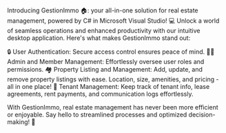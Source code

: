 Introducing GestionImmo 🏠: your all-in-one solution for real estate management, powered by C# in Microsoft Visual Studio! 💻 Unlock a world of seamless operations and enhanced productivity with our intuitive desktop application. Here's what makes GestionImmo stand out:

🔒 User Authentication: Secure access control ensures peace of mind.
👩‍💼 Admin and Member Management: Effortlessly oversee user roles and permissions.
🏘️ Property Listing and Management: Add, update, and remove property listings with ease. Location, size, amenities, and pricing - all in one place!
👥 Tenant Management: Keep track of tenant info, lease agreements, rent payments, and communication logs effortlessly.

With GestionImmo, real estate management has never been more efficient or enjoyable. Say hello to streamlined processes and optimized decision-making! 🚀
